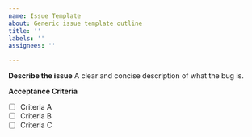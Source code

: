 ```yaml
---
name: Issue Template
about: Generic issue template outline
title: ''
labels: ''
assignees: ''

---
```


**Describe the issue**
A clear and concise description of what the bug is.

**Acceptance Criteria**
- [ ] Criteria A
- [ ] Criteria B
- [ ] Criteria C
